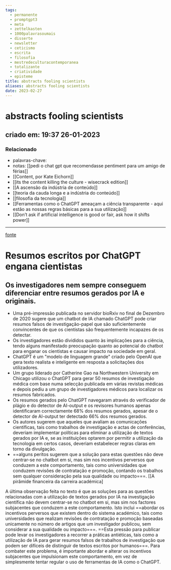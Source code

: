 ```yaml
---
tags:
  - permanente
  - promptgpt3
  - meta
  - zettelkasten
  - 1000palavrasoumais
  - disserte
  - newsletter
  - ceticismo
  - escrita
  - filosofia
  - mestredeculturacontemporanea
  - totalizante
  - criatividade
  - episteme
title: abstracts fooling scientists
aliases: abstracts fooling scientists
date: 2023-02-27
---
```

# abstracts fooling scientists
## criado em: 19:37 26-01-2023

### Relacionado
- palavras-chave: 
- notas: [[pedi o chat gpt que recomendasse pentiment para um amigo de férias]]
- [[Content, por Kate Eichorn]]
- [[its the content killing the culture - wisecrack edition]]
- [[A ascensão da indústria de conteúdo]]
- [[teoria da cauda longa e a indústria do conteúdo]]
- [[filosofia da tecnologia]]
- [[Ferramentas como o ChatGPT ameaçam a ciência transparente - aqui estão as nossas regras básicas para a sua utilização]]
- [[Don’t ask if artificial intelligence is good or fair, ask how it shifts power]]
---
[fonte](https://www.nature.com/articles/d41586-023-00056-7)


# Resumos escritos por ChatGPT engana cientistas

## Os investigadores nem sempre conseguem diferenciar entre resumos gerados por IA e originais.

- Uma pré-impressão publicada no servidor bioRxiv no final de Dezembro de 2020 sugere que um chatbot de IA chamado ChatGPT pode criar resumos falsos de investigação-papel que são suficientemente convincentes de que os cientistas são frequentemente incapazes de os detectar.
- Os investigadores estão divididos quanto às implicações para a ciência, tendo alguns manifestado preocupação quanto ao potencial do chatbot para enganar os cientistas e causar impacto na sociedade em geral.
- ChatGPT é um "modelo de linguagem grande" criado pelo OpenAI que gera texto realista e inteligente em resposta a solicitações dos utilizadores.
- Um grupo liderado por Catherine Gao na Northwestern University em Chicago utilizou o ChatGPT para gerar 50 resumos de investigação médica com base numa selecção publicada em várias revistas médicas e depois pediu a um grupo de investigadores médicos para localizar os resumos fabricados.
- Os resumos gerados pelo ChatGPT navegaram através do verificador de plágio e do detector de AI-output e os revisores humanos apenas identificaram correctamente 68% dos resumos gerados, apesar de o detector de AI-output ter detectado 66% dos resumos gerados.
- Os autores sugerem que aqueles que avaliam as comunicações científicas, tais como trabalhos de investigação e actas de conferências, deveriam implementar políticas para eliminar a utilização de textos gerados por IA e, se as instituições optarem por permitir a utilização da tecnologia em certos casos, deveriam estabelecer regras claras em torno da divulgação.
- ==alguns peritos sugerem que a solução para estas questões não deve centrar-se no chatbot em si, mas sim nos incentivos perversos que conduzem a este comportamento, tais como universidades que conduzem revisões de contratação e promoção, contando os trabalhos sem qualquer consideração pela sua qualidade ou impacto===. [[A pirâmide financeira da carreira académica]

A última observação feita no texto é que as soluções para as questões relacionadas com a utilização de textos gerados por IA na investigação científica não devem centrar-se no chatbot em si, mas sim nos factores subjacentes que conduzem a este comportamento. Isto inclui ==abordar os incentivos perversos que existem dentro do sistema académico, tais como universidades que realizam revisões de contratação e promoção baseadas unicamente no número de artigos que um investigador publicou, sem considerar a sua qualidade ou impacto===. ==Esta pressão para publicar pode levar os investigadores a recorrer a práticas antiéticas, tais como a utilização de IA para gerar resumos falsos de trabalhos de investigação que podem ser difíceis de distinguir de textos escritos por humanos===. Para combater este problema, é importante abordar e alterar os incentivos subjacentes que impulsionam este comportamento, em vez de simplesmente tentar regular o uso de ferramentas de IA como o ChatGPT.